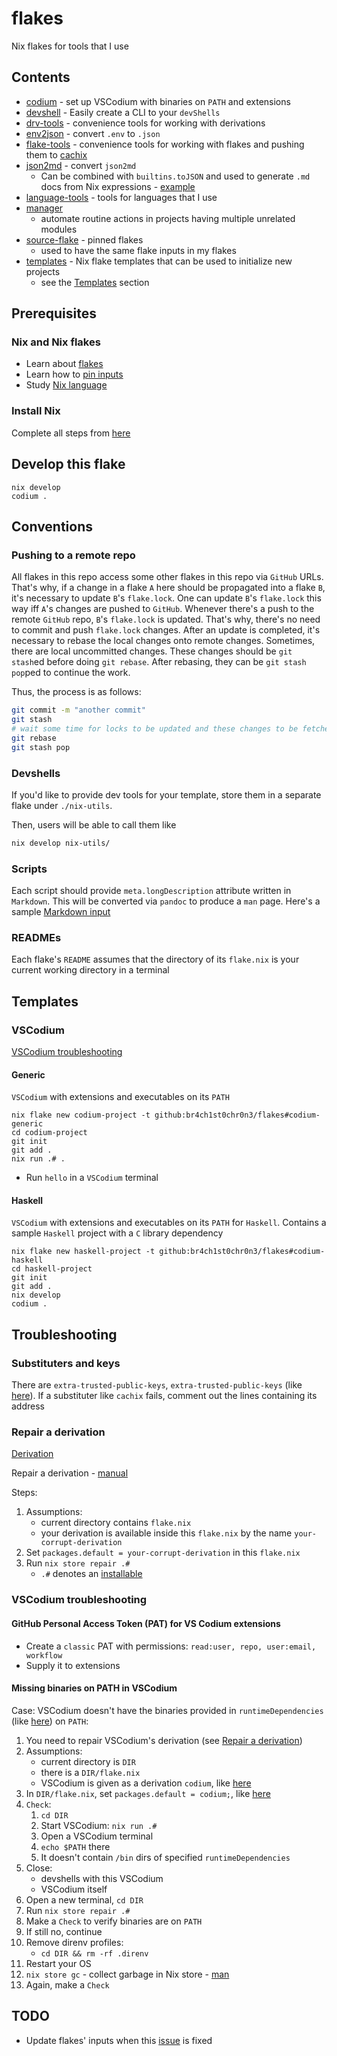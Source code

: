 # flakes

Nix flakes for tools that I use

## Contents

- [codium](./codium/README.md) - set up VSCodium with binaries on `PATH` and extensions
- [devshell](./devshell/README.md) - Easily create a CLI to your `devShells`
- [drv-tools](./drv-tools/flake.nix) - convenience tools for working with derivations
- [env2json](./env2json/README.md) - convert `.env` to `.json`
- [flake-tools](./flake-tools/flake.nix) - convenience tools for working with flakes and pushing them to [cachix](https://www.cachix.org/)
- [json2md](./json2md/README.md) - convert `json2md`
  - Can be combined with `builtins.toJSON` and used to generate `.md` docs from Nix expressions - [example](https://github.com/br4ch1st0chr0n3/devops-labs/blob/0ae9881ab58b99f114aaf21cb5cad85f2ce37e40/.nix/write-configs.nix#L26)
- [language-tools](./flake-tools) - tools for languages that I use
- [manager](./manager/README.md)
  - automate routine actions in projects having multiple unrelated modules
- [source-flake](./source-flake/) - pinned flakes
  - used to have the same flake inputs in my flakes
- [templates](./templates/) - Nix flake templates that can be used to initialize new projects
  - see the [Templates](#templates) section

## Prerequisites

### Nix and Nix flakes

- Learn about [flakes](https://github.com/br4ch1st0chr0n3/the-little-things#flakes)
- Learn how to [pin inputs](https://nixos.org/manual/nix/unstable/command-ref/new-cli/nix3-flake.html#flake-references)
- Study [Nix language](https://nixos.wiki/wiki/Overview_of_the_Nix_Language)

### Install Nix

Complete all steps from [here](README/InstallNix.md)

## Develop this flake

```console
nix develop
codium .
```

## Conventions

### Pushing to a remote repo

All flakes in this repo access some other flakes in this repo via `GitHub` URLs.
That's why, if a change in a flake `A` here should be propagated into a flake `B`, it's necessary to update `B`'s `flake.lock`.
One can update `B`'s `flake.lock` this way iff `A`'s changes are pushed to `GitHub`.
Whenever there's a push to the remote `GitHub` repo, `B`'s `flake.lock` is updated.
That's why, there's no need to commit and push `flake.lock` changes.
After an update is completed, it's necessary to rebase the local changes onto remote changes.
Sometimes, there are local uncommitted changes.
These changes should be `git stash`ed before doing `git rebase`.
After rebasing, they can be `git stash pop`ped to continue the work.

Thus, the process is as follows:

```sh
git commit -m "another commit"
git stash
# wait some time for locks to be updated and these changes to be fetched
git rebase
git stash pop
```

### Devshells

If you'd like to provide dev tools for your template, store them in a separate flake under `./nix-utils`.

Then, users will be able to call them like

```sh
nix develop nix-utils/
```

### Scripts

Each script should provide `meta.longDescription` attribute written in `Markdown`.
This will be converted via `pandoc` to produce a `man` page.
Here's a sample [Markdown input](https://pandoc.org/demo/pandoc.1.md)

### READMEs

Each flake's `README` assumes that the directory of its `flake.nix` is your current working directory in a terminal

## Templates

### VSCodium

[VSCodium troubleshooting](#vscodium-troubleshooting)

#### Generic

`VSCodium` with extensions and executables on its `PATH`

   ```console
   nix flake new codium-project -t github:br4ch1st0chr0n3/flakes#codium-generic
   cd codium-project
   git init
   git add .
   nix run .# .
   ```

- Run `hello` in a `VSCodium` terminal

#### Haskell

`VSCodium` with extensions and executables on its `PATH` for `Haskell`.
Contains a sample `Haskell` project with a `C` library dependency

   ```console
   nix flake new haskell-project -t github:br4ch1st0chr0n3/flakes#codium-haskell
   cd haskell-project
   git init
   git add .
   nix develop
   codium .
   ```

## Troubleshooting

### Substituters and keys

There are `extra-trusted-public-keys`, `extra-trusted-public-keys` (like [here](https://github.com/br4ch1st0chr0n3/flakes/blob/7bd58c9cf9708714c29dadd615d85d22ded485ae/flake.nix#L112)). If a substituter like `cachix` fails, comment out the lines containing its address

### Repair a derivation

[Derivation](https://nixos.org/manual/nix/unstable/language/derivations.html?highlight=derivation#derivations)

Repair a derivation - [manual](https://nixos.org/manual/nix/stable/command-ref/new-cli/nix3-store-repair.html)

Steps:

   1. Assumptions:
      - current directory contains `flake.nix`
      - your derivation is available inside this `flake.nix` by the name `your-corrupt-derivation`
   1. Set `packages.default = your-corrupt-derivation` in this `flake.nix`
   1. Run `nix store repair .#`
      - `.#` denotes an [installable](https://nixos.org/manual/nix/stable/command-ref/new-cli/nix.html?highlight=installable#installables)

<!-- don't change the heading -->
### VSCodium troubleshooting

#### GitHub Personal Access Token (PAT) for VS Codium extensions

- Create a `classic` PAT with permissions: `read:user, repo, user:email, workflow`
- Supply it to extensions

#### Missing binaries on PATH in VSCodium

Case: VSCodium doesn't have the binaries provided in `runtimeDependencies` (like [here](https://github.com/br4ch1st0chr0n3/flakes/blob/7bab5d96658007f5ad0c72ec7805b5b4eb5a83dd/templates/codium/generic/flake.nix#L33)) on `PATH`:

   1. You need to repair VSCodium's derivation (see [Repair a derivation](#repair-a-derivation))
   1. Assumptions:
      - current directory is `DIR`
      - there is a `DIR/flake.nix`
      - VSCodium is given as a derivation `codium`, like [here](https://github.com/br4ch1st0chr0n3/flakes/blob/53b2e4d8bb5fb34c50da1b45f06622bffdb9b7bf/templates/codium/generic/flake.nix#L25)
   1. In `DIR/flake.nix`, set `packages.default = codium;`, like [here](https://github.com/br4ch1st0chr0n3/flakes/blob/53b2e4d8bb5fb34c50da1b45f06622bffdb9b7bf/templates/codium/generic/flake.nix#L37)
   1. `Check`:
      1. `cd DIR`
      1. Start VSCodium: `nix run .#`
      1. Open a VSCodium terminal
      1. `echo $PATH` there
      1. It doesn't contain `/bin` dirs of specified `runtimeDependencies`
   1. Close:
      - devshells with this VSCodium
      - VSCodium itself
   1. Open a new terminal, `cd DIR`
   1. Run `nix store repair .#`
   1. Make a `Check` to verify binaries are on `PATH`
   1. If still no, continue
   1. Remove direnv profiles:
      - `cd DIR && rm -rf .direnv`
   1. Restart your OS
   1. `nix store gc` - collect garbage in Nix store - [man](https://nixos.org/manual/nix/unstable/command-ref/new-cli/nix3-store-gc.html)
   1. Again, make a `Check`

## TODO

<!-- TODO -->
- Update flakes' inputs when this [issue](https://github.com/NixOS/nix/issues/5790#issuecomment-1315831247) is fixed
